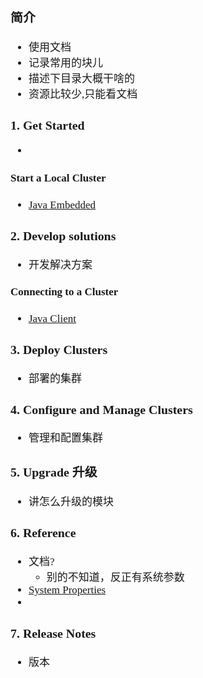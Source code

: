 <span  style="font-family: Simsun,serif; font-size: 17px; ">

### 简介

- 使用文档
- 记录常用的块儿
- 描述下目录大概干啥的
- 资源比较少,只能看文档

### 1. Get Started

-

#### Start a Local Cluster

- [Java Embedded](https://docs.hazelcast.com/hazelcast/latest/getting-started/get-started-java)

### 2. Develop solutions

- 开发解决方案

#### Connecting to a Cluster

- [Java Client](https://docs.hazelcast.com/hazelcast/latest/clients/java)

### 3. Deploy Clusters

- 部署的集群

### 4. Configure and Manage Clusters

- 管理和配置集群

### 5. Upgrade 升级

- 讲怎么升级的模块

### 6. Reference

- 文档?
    - 别的不知道，反正有系统参数
- [System Properties](https://docs.hazelcast.com/hazelcast/latest/system-properties)
- []()

### 7. Release Notes

- 版本

</span>